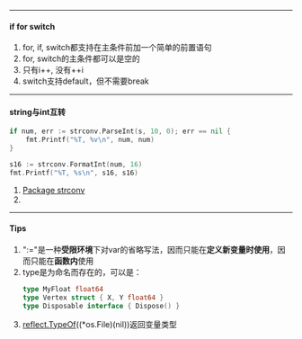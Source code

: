 

---

#### if for switch

1. for, if, switch都支持在主条件前加一个简单的前置语句
2. for, switch的主条件都可以是空的
3. 只有i++, 没有++i
4. switch支持default，但不需要break



----

#### string与int互转

```go
if num, err := strconv.ParseInt(s, 10, 0); err == nil {
    fmt.Printf("%T, %v\n", num, num)
}

s16 := strconv.FormatInt(num, 16)
fmt.Printf("%T, %s\n", s16, s16)
```



1. [Package strconv](https://golang.org/pkg/strconv/)
2. 

----

#### Tips

1. ":="是一种**受限环境**下对var的省略写法，因而只能在**定义新变量时使用**，因而只能在**函数内**使用
2. type是为命名而存在的，可以是：
	``` go
	type MyFloat float64
	type Vertex struct { X, Y float64 }
	type Disposable interface { Dispose() }
	```
4. [reflect.TypeOf](https://golang.org/pkg/reflect/#TypeOf)((*os.File)(nil))返回变量类型

